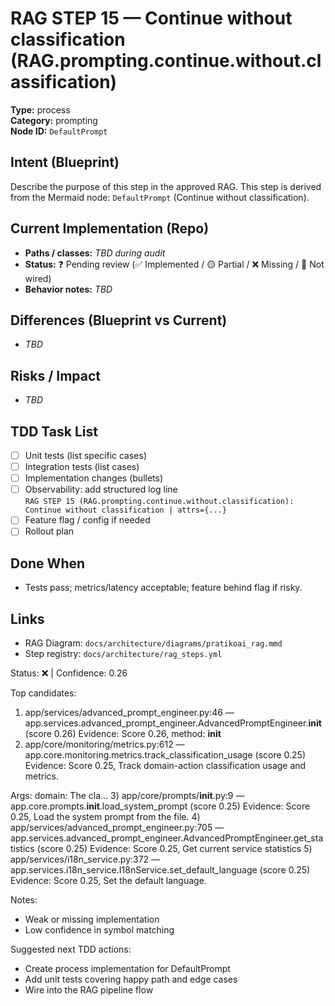 # RAG STEP 15 — Continue without classification (RAG.prompting.continue.without.classification)

**Type:** process  
**Category:** prompting  
**Node ID:** `DefaultPrompt`

## Intent (Blueprint)
Describe the purpose of this step in the approved RAG. This step is derived from the Mermaid node: `DefaultPrompt` (Continue without classification).

## Current Implementation (Repo)
- **Paths / classes:** _TBD during audit_
- **Status:** ❓ Pending review (✅ Implemented / 🟡 Partial / ❌ Missing / 🔌 Not wired)
- **Behavior notes:** _TBD_

## Differences (Blueprint vs Current)
- _TBD_

## Risks / Impact
- _TBD_

## TDD Task List
- [ ] Unit tests (list specific cases)
- [ ] Integration tests (list cases)
- [ ] Implementation changes (bullets)
- [ ] Observability: add structured log line  
  `RAG STEP 15 (RAG.prompting.continue.without.classification): Continue without classification | attrs={...}`
- [ ] Feature flag / config if needed
- [ ] Rollout plan

## Done When
- Tests pass; metrics/latency acceptable; feature behind flag if risky.

## Links
- RAG Diagram: `docs/architecture/diagrams/pratikoai_rag.mmd`
- Step registry: `docs/architecture/rag_steps.yml`


<!-- AUTO-AUDIT:BEGIN -->
Status: ❌  |  Confidence: 0.26

Top candidates:
1) app/services/advanced_prompt_engineer.py:46 — app.services.advanced_prompt_engineer.AdvancedPromptEngineer.__init__ (score 0.26)
   Evidence: Score 0.26, method: __init__
2) app/core/monitoring/metrics.py:612 — app.core.monitoring.metrics.track_classification_usage (score 0.25)
   Evidence: Score 0.25, Track domain-action classification usage and metrics.

Args:
    domain: The cla...
3) app/core/prompts/__init__.py:9 — app.core.prompts.__init__.load_system_prompt (score 0.25)
   Evidence: Score 0.25, Load the system prompt from the file.
4) app/services/advanced_prompt_engineer.py:705 — app.services.advanced_prompt_engineer.AdvancedPromptEngineer.get_statistics (score 0.25)
   Evidence: Score 0.25, Get current service statistics
5) app/services/i18n_service.py:372 — app.services.i18n_service.I18nService.set_default_language (score 0.25)
   Evidence: Score 0.25, Set the default language.

Notes:
- Weak or missing implementation
- Low confidence in symbol matching

Suggested next TDD actions:
- Create process implementation for DefaultPrompt
- Add unit tests covering happy path and edge cases
- Wire into the RAG pipeline flow
<!-- AUTO-AUDIT:END -->